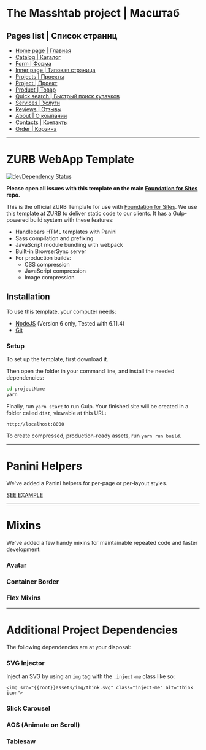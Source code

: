 # The Masshtab project | Масштаб

## Pages list | Список страниц

- [Home page | Главная](https://negodiaev.github.io/masshtab/)
- [Catalog | Каталог](https://negodiaev.github.io/masshtab/catalog.html)
- [Form | Форма](https://negodiaev.github.io/masshtab/form-page.html)
- [Inner page | Типовая страница](https://negodiaev.github.io/masshtab/inner.html)
- [Projects | Проекты](https://negodiaev.github.io/masshtab/projects.html)
- [Project | Проект](https://negodiaev.github.io/masshtab/project.html)
- [Product | Товар](https://negodiaev.github.io/masshtab/product.html)
- [Quick search | Быстрый поиск кулачков](https://negodiaev.github.io/masshtab/quick-search.html)
- [Services | Услуги](https://negodiaev.github.io/masshtab/services.html)
- [Reviews | Отзывы](https://negodiaev.github.io/masshtab/reviews.html)
- [About | О компании](https://negodiaev.github.io/masshtab/about.html)
- [Contacts | Контакты](https://negodiaev.github.io/masshtab/contacts.html)
- [Order | Корзина](https://negodiaev.github.io/masshtab/order.html)

---

# ZURB WebApp Template

[![devDependency Status](https://david-dm.org/zurb/foundation-zurb-template/dev-status.svg)](https://david-dm.org/zurb/foundation-zurb-template#info=devDependencies)

**Please open all issues with this template on the main [Foundation for Sites](https://github.com/zurb/foundation-sites/issues) repo.**

This is the official ZURB Template for use with [Foundation for Sites](http://foundation.zurb.com/sites). We use this template at ZURB to deliver static code to our clients. It has a Gulp-powered build system with these features:

- Handlebars HTML templates with Panini
- Sass compilation and prefixing
- JavaScript module bundling with webpack
- Built-in BrowserSync server
- For production builds:
  - CSS compression
  - JavaScript compression
  - Image compression

## Installation

To use this template, your computer needs:

- [NodeJS](https://nodejs.org/en/) (Version 6 only, Tested with 6.11.4)
- [Git](https://git-scm.com/)

### Setup

To set up the template, first download it.

Then open the folder in your command line, and install the needed dependencies:

```bash
cd projectName
yarn
```

Finally, run `yarn start` to run Gulp. Your finished site will be created in a folder called `dist`, viewable at this URL:

```
http://localhost:8000
```

To create compressed, production-ready assets, run `yarn run build`.

---

# Panini Helpers

We've added a Panini helpers for per-page or per-layout styles.

[SEE EXAMPLE](http://notebooks.zurb.com/posts/10139362?t=f9b74287fe3ac074)

---

# Mixins

We've added a few handy mixins for maintainable repeated code and faster development:

### Avatar

### Container Border

### Flex Mixins

---

# Additional Project Dependencies

The following dependencies are at your disposal:

### SVG Injector

Inject an SVG by using an `img` tag with the `.inject-me` class like so:

`<img src="{{root}}assets/img/think.svg" class="inject-me" alt="think icon">`

### Slick Carousel

### AOS (Animate on Scroll)

### Tablesaw
